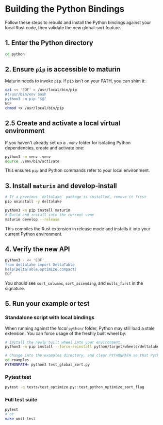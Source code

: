 <!--
Python Binding Build Instructions
Save this file as `pythonbuild.md` to guide building and testing the Python bindings.
-->
# Building the Python Bindings

Follow these steps to rebuild and install the Python bindings against your local Rust code, then validate the new global-sort feature.

## 1. Enter the Python directory
```bash
cd python
```

## 2. Ensure `pip` is accessible to maturin
Maturin needs to invoke `pip`. If `pip` isn’t on your PATH, you can shim it:
```bash
cat << 'EOF' > /usr/local/bin/pip
#!/usr/bin/env bash
python3 -m pip "$@"
EOF
chmod +x /usr/local/bin/pip
```

## 2.5 Create and activate a local virtual environment
If you haven't already set up a `.venv` folder for isolating Python dependencies,
create and activate one:
```bash
python3 -m venv .venv
source .venv/bin/activate
```
This ensures `pip` and Python commands refer to your local environment.

## 3. Install `maturin` and develop-install
```bash
# If a previous `deltalake` package is installed, remove it first
pip uninstall -y deltalake

python3 -m pip install maturin
# Build and install into the current venv
maturin develop --release
```
This compiles the Rust extension in release mode and installs it into your current Python environment.

## 4. Verify the new API
```bash
python3 - << 'EOF'
from deltalake import DeltaTable
help(DeltaTable.optimize.compact)
EOF
```
You should see `sort_columns`, `sort_ascending`, and `nulls_first` in the signature.

## 5. Run your example or test

### Standalone script with local bindings
When running against the *local* `python/` folder, Python may still load a stale extension. You can force usage of the freshly built wheel by:
```bash
# Install the newly built wheel into your environment
python3 -m pip install --force-reinstall python/target/wheels/deltalake-*.whl

# Change into the examples directory, and clear PYTHONPATH so that Python uses the installed wheel
cd examples
PYTHONPATH= python3 test_global_sort.py
```

### Pytest test
```bash
pytest -q tests/test_optimize.py::test_python_optimize_sort_flag
```

### Full test suite
```bash
pytest
# or
make unit-test
```